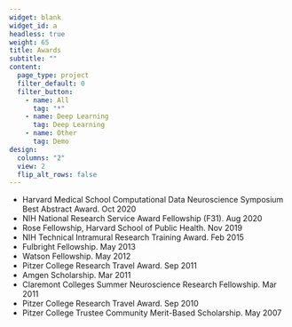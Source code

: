 ```yaml
---
widget: blank
widget_id: a
headless: true
weight: 65
title: Awards
subtitle: ""
content:
  page_type: project
  filter_default: 0
  filter_button:
    - name: All
      tag: "*"
    - name: Deep Learning
      tag: Deep Learning
    - name: Other
      tag: Demo
design:
  columns: "2"
  view: 2
  flip_alt_rows: false
---
```

* Harvard Medical School Computational Data Neuroscience Symposium Best Abstract Award. Oct 2020
* NIH National Research Service Award Fellowship (F31). Aug 2020	
* Rose Fellowship, Harvard School of Public Health. Nov 2019	
* NIH Technical Intramural Research Training Award. Feb 2015	
* Fulbright Fellowship. May 2013	
* Watson Fellowship. May 2012	 
* Pitzer College Research Travel Award. Sep 2011	
* Amgen Scholarship. Mar 2011	
* Claremont Colleges Summer Neuroscience Research Fellowship. Mar 2011	
* Pitzer College Research Travel Award. Sep 2010	
* Pitzer College Trustee Community Merit-Based Scholarship. May 2007	


